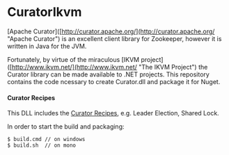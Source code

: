 # CuratorIkvm

[Apache Curator]([http://curator.apache.org/](http://curator.apache.org/ "Apache Curator") is an excellent client library for Zookeeper, however it is written in Java for the JVM.

Fortunately, by virtue of the miraculous [IKVM project]([http://www.ikvm.net/](http://www.ikvm.net/ "The IKVM Project") the Curator library can be made available to .NET projects. This repository contains the code ncessary to create Curator.dll and package it for Nuget.

#### Curator Recipes
This DLL includes the [Curator Recipes](http://curator.apache.org/curator-recipes/index.html "Curator Recipes"), e.g. Leader Election, Shared Lock.

In order to start the build and packaging:

    $ build.cmd // on windows    
    $ build.sh  // on mono
